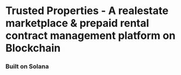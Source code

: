 # Trusted Properties - A realestate marketplace & prepaid rental contract management platform on Blockchain
### Built on Solana


